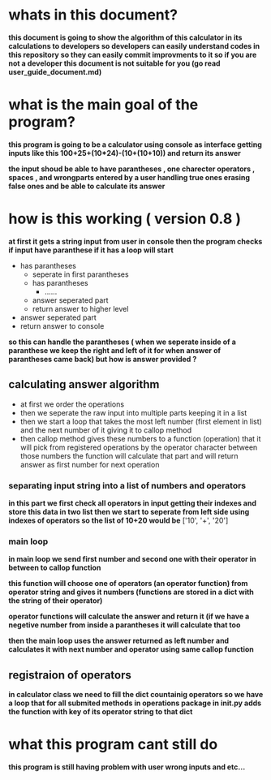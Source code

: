 # whats in this document?

**this document is going to show the algorithm of this calculator in its calculations to developers
so developers can easily understand codes in this repository so they can easily commit improvments to it
so if you are not a developer this document is not suitable for you (go read user_guide_document.md)**

# what is the main goal of the program?
**this program is going to be a calculator using console as interface getting inputs like this 
100+25+(10*24)-(10+(10+10)) and return its answer**

**the input shoud be able to have parantheses , one charecter operators , spaces , and wrongparts entered by a user
handling true ones erasing false ones and be able to calculate its answer**

# how is this working ( version 0.8 )

**at first it gets a string input from user in console then the program checks if input have paranthese if it has a loop will 
start**

- has parantheses
  - seperate in first parantheses
  - has parantheses
    - ......
  - answer seperated part
  - return answer to higher level
- answer seperated part
- return answer to console

**so this can handle the parantheses ( when we seperate inside of a paranthese we keep the right and left of it for when answer of parantheses came back)
but how is answer provided ?**

## calculating answer algorithm

- at first we order the operations
- then we seperate the raw input into multiple parts keeping it in a list
- then we start a loop that takes the most left number (first element in list) and the next number of it  giving it to callop method
- then callop method gives these numbers to a function (operation) that it will pick from registered operations  by the operator character between those numbers the function  will calculate that part and will return answer as first number for next operation

### separating input string into a list of numbers and operators

**in this part we first check all operators in input getting their indexes and store this data in two list
then we start to seperate from left side using indexes of operators so the list of 10+20 would be**
    ['10', '+', '20']

### main loop
**in main loop we send first number and second one  with their operator in between to callop function**

**this function will choose one of operators (an operator function) from operator string and gives it numbers (functions are stored in a dict with the string of their operator)**

**operator functions will calculate the answer and return it (if we have a negetive number from inside a parantheses it will calculate that too**

**then the main loop uses the answer returned as left number and calculates it with next number and operator using same callop function**

## registraion of operators

**in calculator class we need to fill the dict countainig operators so we have a loop that for all submited methods in operations package in __init__.py adds the function with key of its operator string to that dict**

# what this program cant still do

**this program is still having problem with user wrong inputs and etc...**
